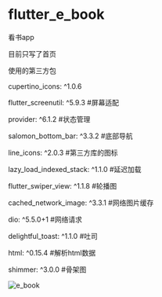 # flutter_e_book
看书app

目前只写了首页

使用的第三方包

  cupertino_icons: ^1.0.6
  
  flutter_screenutil: ^5.9.3 #屏幕适配
  
  provider: ^6.1.2 #状态管理
  
  salomon_bottom_bar: ^3.3.2 #底部导航
  
  line_icons: ^2.0.3 #第三方库的图标
  
  lazy_load_indexed_stack: ^1.1.0 #延迟加载
  
  flutter_swiper_view: ^1.1.8 #轮播图
  
  cached_network_image: ^3.3.1 #网络图片缓存
  
  dio: ^5.5.0+1 #网络请求
  
  delightful_toast: ^1.1.0 #吐司
  
  html: ^0.15.4 #解析html数据
  
  shimmer: ^3.0.0 #骨架图
  


![e_book](https://github.com/user-attachments/assets/57b1e48e-291c-435d-953a-356a09155c8b)
